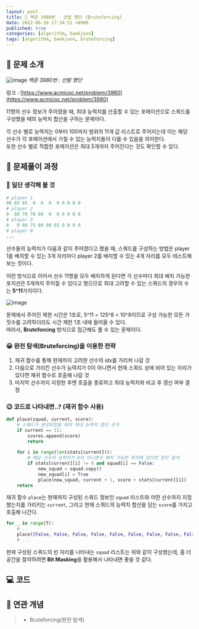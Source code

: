 ```yaml
---
layout: post
title: 📄 백준 3980번 - 선발 명단 (Bruteforcing)
date: 2022-06-30 17:34:51 +0900
published: true
categories: [algorithm, baekjoon]
tags: [algorithm, baekjoon, bruteforcing]
---
```


## **📄 문제 소개**

![image](https://user-images.githubusercontent.com/6462456/176799811-7c00bd0e-59c8-429e-a9c1-fc98f3711766.png)
_백준 3980번 : 선발 명단_

링크 : [https://www.acmicpc.net/problem/3980](https://www.acmicpc.net/problem/3980)

11명의 선수 정보가 주어졌을 때, 최대 능력치를 산출할 수 있는 포메이션으로
스쿼드를 구성했을 때의 능력치 합산을 구하는 문제이다.  

각 선수 별로 능력치는 0부터 100까지 범위의 11개 값 리스트로 주어지는데
이는 해당 선수가 각 포메이션에서 가질 수 있는 능력치들이 다를 수 있음을 의미한다.  
또한 선수 별로 적합한 포메이션은 최대 5개까지 주어진다는 것도 확인할 수 있다.  

## **📗 문제풀이 과정**

### **🧐 일단 생각해 볼 것**

```python
# player 1
90 85 65  0  0  0  0 0 0 0 0
# player 2
0  80 70 70 60  0  0 0 0 0 0
# player 3
0   0 80 75 80 90 65 0 0 0 0
# player N
...
```

선수들의 능력치가 다음과 같이 주어졌다고 했을 때, 스쿼드를 구성하는 방법은
player 1을 배치할 수 있는 3개 자리마다 player 2를 배치할 수 있는
4개 자리를 모두 테스트해 보는 것이다.  

이런 방식으로 이어서 선수 11명을 모두 배치하게 된다면
각 선수마다 최대 배치 가능한 포지션은 5개까지 주어질 수 있다고 했으므로
최대 고려할 수 있는 스쿼드의 경우의 수는 **5^11**가지이다.  

![image](https://user-images.githubusercontent.com/6462456/176810879-77c30ef5-ce9f-4047-b6b6-fe43b6f4a29b.png)

문제에서 주어진 제한 시간은 1초로,
5^11 = 125^8 < 10^8이므로 구성 가능한 모든 가짓수를 고려하더라도
시간 제한 1초 내에 들어올 수 있다.  
따라서, **Bruteforcing** 방식으로 접근해도 풀 수 있는 문제이다.  

### **😀 완전 탐색(Bruteforcing)을 이용한 전략**

1. 재귀 함수를 통해 현재까지 고려한 선수의 idx를 가리켜 나갈 것
2. 다음으로 가리킨 선수가 능력치가 0이 아니면서 현재 스쿼드 상에 비어 있는 자리가 있다면 재귀 함수로 호출해 나갈 것
3. 마지막 선수까지 지정한 후엔 호출을 종료하고 최대 능력치와 비교 후 갱신 여부 결정

### **😉 코드로 나타내면..? (재귀 함수 사용)**

```python
def place(squad, current, score):
    # 스쿼드가 완성되었을 때의 최대 능력치 합산 추가
    if current == 11:
        scores.append(score)
        return
    
    for i in range(len(stats[current])):
        # 해당 선수의 능력치가 0이 아니면서 배치 가능한 위치에 있다면 완전 탐색
        if stats[current][i] != 0 and squad[i] == False:
            new_squad = squad.copy()
            new_squad[i] = True
            place(new_squad, current + 1, score + stats[current][i])
    return
```

재귀 함수 `place`는 현재까지 구성된 스쿼드 정보인 `squad` 리스트와
어떤 선수까지 지정했는지를 가리키는 `current`,
그리고 현재 스쿼드의 능력치 합산을 담는 `score`를 가지고 호출해 나간다.  

```python
for _ in range(T):
    # ...
    place([False, False, False, False, False, False, False, False, False, False, False], 0, 0)
    # ...
```

현재 구성된 스쿼드의 빈 자리를 나타내는 `squad` 리스트는 위와 같이
구성했는데, 좀 더 공간을 절약하려면 **Bit Masking**을 활용해서
나타내면 좋을 것 같다.  

## **💻 코드**

<script src="https://gist.github.com/poodlepoodle/7324fb5f97210f058b586b03a3c0c251.js"></script>

## **📒 연관 개념**

> -   Bruteforcing(완전 탐색)